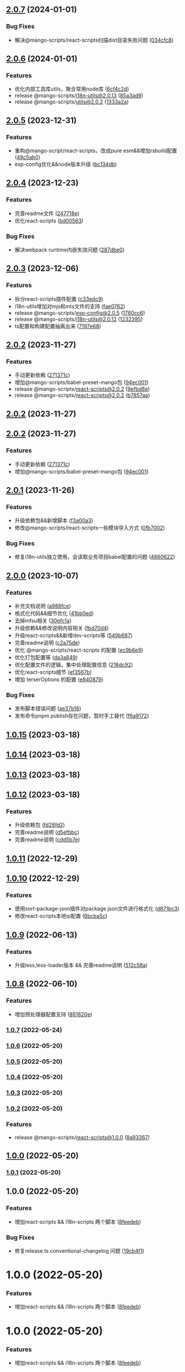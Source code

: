## [2.0.7](https://github.com/AlbertLin0923/mango-scripts/compare/@mango-scripts/react-scripts@2.0.6...@mango-scripts/react-scripts@2.0.7) (2024-01-01)


### Bug Fixes

* 解决@mango-scripts/react-scripts扫描dist目录失败问题 ([034cfc8](https://github.com/AlbertLin0923/mango-scripts/commit/034cfc825db0535ac22e9b46965bf090ad9d1419))

## [2.0.6](https://github.com/AlbertLin0923/mango-scripts/compare/@mango-scripts/react-scripts@2.0.5...@mango-scripts/react-scripts@2.0.6) (2024-01-01)


### Features

* 优化内部工具库utils，聚合常用node库 ([6cf4c2d](https://github.com/AlbertLin0923/mango-scripts/commit/6cf4c2d4472b4a862f02770c900d3131f7349d7f))
* release @mango-scripts/i18n-utils@2.0.13 ([85a3ad9](https://github.com/AlbertLin0923/mango-scripts/commit/85a3ad9ca02dc67d419d424b6d13a53bc3771d68))
* release @mango-scripts/utils@2.0.2 ([1333a2a](https://github.com/AlbertLin0923/mango-scripts/commit/1333a2a91941d5e042eebc3b252ba81ba36a585c))

## [2.0.5](https://github.com/AlbertLin0923/mango-scripts/compare/@mango-scripts/react-scripts@2.0.4...@mango-scripts/react-scripts@2.0.5) (2023-12-31)


### Features

* 重构@mango-script/react-scripts，改成pure esm&&增加rsbuild配置 ([48c5ab0](https://github.com/AlbertLin0923/mango-scripts/commit/48c5ab049cff65629c657c57573689f0968ca831))
* esp-config优化&&node版本升级 ([bc134db](https://github.com/AlbertLin0923/mango-scripts/commit/bc134db9114d50b9bb0da6659f13409f6a305848))

## [2.0.4](https://github.com/AlbertLin0923/mango-scripts/compare/@mango-scripts/react-scripts@2.0.3...@mango-scripts/react-scripts@2.0.4) (2023-12-23)


### Features

* 完善readme文件 ([247718e](https://github.com/AlbertLin0923/mango-scripts/commit/247718e40557c462f8ab8cb1a8f326d0a4603027))
* 优化react-scripts ([bd00563](https://github.com/AlbertLin0923/mango-scripts/commit/bd0056340b28a0a3ad707652106e0312805444d6))


### Bug Fixes

* 解决webpack runtime内嵌失效问题 ([287dbe0](https://github.com/AlbertLin0923/mango-scripts/commit/287dbe024d86715a26758d1755ce08c85935b132))

## [2.0.3](https://github.com/AlbertLin0923/mango-scripts/compare/@mango-scripts/react-scripts@2.0.2...@mango-scripts/react-scripts@2.0.3) (2023-12-06)


### Features

* 拆分react-scripts插件配置 ([c33edc9](https://github.com/AlbertLin0923/mango-scripts/commit/c33edc93b8fbe05636a343600edfab5c4208a736))
* i18n-utils增加对mjs和mts文件的支持 ([fae0762](https://github.com/AlbertLin0923/mango-scripts/commit/fae0762cccf7d6e840e1408fae85192e4114edf6))
* release @mango-scripts/esp-config@2.0.5 ([1780cc6](https://github.com/AlbertLin0923/mango-scripts/commit/1780cc651644480b1fbc7a8186bb3cecf6104bde))
* release @mango-scripts/i18n-utils@2.0.12 ([1232395](https://github.com/AlbertLin0923/mango-scripts/commit/1232395175dff2813920ca56e0bb6eaa5a80c8ba))
* ts配置和构建配置抽离出来 ([7197e68](https://github.com/AlbertLin0923/mango-scripts/commit/7197e6827f9673720e790fcdc31955547a50b9d7))

## [2.0.2](https://github.com/AlbertLin0923/mango-scripts/compare/@mango-scripts/react-scripts@2.0.1...@mango-scripts/react-scripts@2.0.2) (2023-11-27)


### Features

* 手动更新依赖 ([271371c](https://github.com/AlbertLin0923/mango-scripts/commit/271371ca3ade25ac0e2ec6242727b6c65291735e))
* 增加@mango-scripts/babel-preset-mango包 ([94ec001](https://github.com/AlbertLin0923/mango-scripts/commit/94ec0018cdc5a634682b5281bedf998a3da6ecf4))
* release @mango-scripts/react-scripts@2.0.2 ([9efbd8e](https://github.com/AlbertLin0923/mango-scripts/commit/9efbd8e6760c1515d5377cbbd04b4e656e884636))
* release @mango-scripts/react-scripts@2.0.2 ([b7857aa](https://github.com/AlbertLin0923/mango-scripts/commit/b7857aa821eca686771c5a426cb7fdaa229d1fd4))

## [2.0.2](https://github.com/AlbertLin0923/mango-scripts/compare/@mango-scripts/react-scripts@2.0.2...@mango-scripts/react-scripts@2.0.2) (2023-11-27)

## [2.0.2](https://github.com/AlbertLin0923/mango-scripts/compare/@mango-scripts/react-scripts@2.0.1...@mango-scripts/react-scripts@2.0.2) (2023-11-27)


### Features

* 手动更新依赖 ([271371c](https://github.com/AlbertLin0923/mango-scripts/commit/271371ca3ade25ac0e2ec6242727b6c65291735e))
* 增加@mango-scripts/babel-preset-mango包 ([94ec001](https://github.com/AlbertLin0923/mango-scripts/commit/94ec0018cdc5a634682b5281bedf998a3da6ecf4))

## [2.0.1](https://github.com/AlbertLin0923/mango-scripts/compare/@mango-scripts/react-scripts@2.0.0...@mango-scripts/react-scripts@2.0.1) (2023-11-26)


### Features

* 升级依赖包&&新增脚本 ([f3a00a3](https://github.com/AlbertLin0923/mango-scripts/commit/f3a00a3504b36d95aff0efeabbecad4c08e778c5))
* 修改@mango-scripts/react-scripts一些模块导入方式 ([0fb7002](https://github.com/AlbertLin0923/mango-scripts/commit/0fb7002f5afb291016bf4463c9a35b90414d85cb))


### Bug Fixes

* 修复i18n-utils独立使用，会读取业务项目babel配置的问题 ([4860622](https://github.com/AlbertLin0923/mango-scripts/commit/4860622569883ea25212b38c9123790c2b493917))

## [2.0.0](https://github.com/AlbertLin0923/mango-scripts/compare/@mango-scripts/react-scripts@1.0.15...@mango-scripts/react-scripts@2.0.0) (2023-10-07)


### Features

* 补充文档说明 ([a988fce](https://github.com/AlbertLin0923/mango-scripts/commit/a988fce335c01e9ffa0cc4ff5adc3ee2f19f718b))
* 格式化代码&&细节优化 ([41bb0ed](https://github.com/AlbertLin0923/mango-scripts/commit/41bb0ede7c15b029cd7cfd508f0c191505a02920))
* 去掉mfsu相关 ([30efc1a](https://github.com/AlbertLin0923/mango-scripts/commit/30efc1a3d651f438191c4eee168dc9fc3ac57c4b))
* 升级依赖&&修改说明内容相关 ([fbd70d4](https://github.com/AlbertLin0923/mango-scripts/commit/fbd70d44c00e1670131d83bd4d72e779a9f5a81f))
* 升级react-scripts&&新增dev-scripts等 ([549b687](https://github.com/AlbertLin0923/mango-scripts/commit/549b687cff4c02bc808b4928a382c395c2767e01))
* 完善readme说明 ([c2a75de](https://github.com/AlbertLin0923/mango-scripts/commit/c2a75dec532a8e95024bca4af0f1f844ba6b81f8))
* 优化 @mango-scripts/react-scripts 的配置 ([ec9b6e9](https://github.com/AlbertLin0923/mango-scripts/commit/ec9b6e9b3113bf50e48b9fda7ab7f118adfb6752))
* 优化打包配置等 ([da3a849](https://github.com/AlbertLin0923/mango-scripts/commit/da3a84947ff00d22729e22e6bfe6da8f9a122eb7))
* 优化配置文件的逻辑，集中处理配置信息 ([218dc92](https://github.com/AlbertLin0923/mango-scripts/commit/218dc9230c7cab46c8e83572180a96530b09b40a))
* 优化react-scripts细节 ([ef3567b](https://github.com/AlbertLin0923/mango-scripts/commit/ef3567bfe5385e0d46cfb27be257112ce7a51f11))
* 增加 terserOptions 的配置 ([e840879](https://github.com/AlbertLin0923/mango-scripts/commit/e8408793b9bb3a1989713f93b0c4c6f2addb19d0))


### Bug Fixes

* 发布脚本错误问题 ([ae37b16](https://github.com/AlbertLin0923/mango-scripts/commit/ae37b161bb7fdea5fdf4e99e336074ff4f40e155))
* 发布命令pnpm publish存在问题，暂时手工替代 ([f6a9172](https://github.com/AlbertLin0923/mango-scripts/commit/f6a9172a7e8818323e0bcdb84118ffe29c239139))

## [1.0.15](https://github.com/AlbertLin0923/mango-scripts/compare/@mango-scripts/react-scripts@1.0.14...@mango-scripts/react-scripts@1.0.15) (2023-03-18)

## [1.0.14](https://github.com/AlbertLin0923/mango-scripts/compare/@mango-scripts/react-scripts@1.0.13...@mango-scripts/react-scripts@1.0.14) (2023-03-18)

## [1.0.13](https://github.com/AlbertLin0923/mango-scripts/compare/@mango-scripts/react-scripts@1.0.12...@mango-scripts/react-scripts@1.0.13) (2023-03-18)

## [1.0.12](https://github.com/AlbertLin0923/mango-scripts/compare/@mango-scripts/react-scripts@1.0.11...@mango-scripts/react-scripts@1.0.12) (2023-03-18)

### Features

* 升级依赖包 ([fd28fd2](https://github.com/AlbertLin0923/mango-scripts/commit/fd28fd26d3715ab019869f0e552240c1d20bf2b8))
* 完善readme说明 ([d5efbbc](https://github.com/AlbertLin0923/mango-scripts/commit/d5efbbc38cdb98427edd4a2323d79ac80ac0331a))
* 完善readme说明 ([cdd5b7e](https://github.com/AlbertLin0923/mango-scripts/commit/cdd5b7ea2fa1adad5b1bd7ae240fa4f0a56835d7))

## [1.0.11](https://github.com/AlbertLin0923/mango-scripts/compare/@mango-scripts/react-scripts@1.0.10...@mango-scripts/react-scripts@1.0.11) (2022-12-29)

## [1.0.10](https://github.com/AlbertLin0923/mango-scripts/compare/@mango-scripts/react-scripts@1.0.9...@mango-scripts/react-scripts@1.0.10) (2022-12-29)

### Features

* 使用sort-package-json插件对package.json文件进行格式化 ([d871bc3](https://github.com/AlbertLin0923/mango-scripts/commit/d871bc3f77eac29a7551f6ffcea2906989853378))
* 修改react-scripts本地ip配置 ([6bcba5c](https://github.com/AlbertLin0923/mango-scripts/commit/6bcba5ce601e45489d9a518719446082edc70d16))

## [1.0.9](https://github.com/AlbertLin0923/mango-scripts/compare/@mango-scripts/react-scripts@1.0.8...@mango-scripts/react-scripts@1.0.9) (2022-06-13)

### Features

* 升级less,less-loader版本 && 完善readme说明 ([512c58a](https://github.com/AlbertLin0923/mango-scripts/commit/512c58aecb0601eafbb4be826266780b49e41ed9))

## [1.0.8](https://github.com/AlbertLin0923/mango-scripts/compare/@mango-scripts/react-scripts@1.0.7...@mango-scripts/react-scripts@1.0.8) (2022-06-10)

### Features

* 增加预处理器配置支持 ([861620e](https://github.com/AlbertLin0923/mango-scripts/commit/861620e9f901f7fa707d29de4869f9d208b27db9))

### [1.0.7](https://github.com/AlbertLin0923/mango-scripts/compare/@mango-scripts/react-scripts@1.0.6...@mango-scripts/react-scripts@1.0.7) (2022-05-24)

### [1.0.6](https://github.com/AlbertLin0923/mango-scripts/compare/@mango-scripts/react-scripts@1.0.5...@mango-scripts/react-scripts@1.0.6) (2022-05-20)

### [1.0.5](https://github.com/AlbertLin0923/mango-scripts/compare/@mango-scripts/react-scripts@1.0.4...@mango-scripts/react-scripts@1.0.5) (2022-05-20)

### [1.0.4](https://github.com/AlbertLin0923/mango-scripts/compare/@mango-scripts/react-scripts@1.0.3...@mango-scripts/react-scripts@1.0.4) (2022-05-20)

### [1.0.3](https://github.com/AlbertLin0923/mango-scripts/compare/@mango-scripts/react-scripts@1.0.2...@mango-scripts/react-scripts@1.0.3) (2022-05-20)

### [1.0.2](https://github.com/AlbertLin0923/mango-scripts/compare/@mango-scripts/react-scripts@1.0.1...@mango-scripts/react-scripts@1.0.2) (2022-05-20)

### Features

* release @mango-scripts/react-scripts@1.0.0 ([8a93367](https://github.com/AlbertLin0923/mango-scripts/commit/8a93367970e92ef57783163f71aa16628b4146de))

## [1.0.0](https://github.com/AlbertLin0923/mango-scripts/compare/@mango-scripts/react-scripts@1.0.1...@mango-scripts/react-scripts@1.0.0) (2022-05-20)

### [1.0.1](https://github.com/AlbertLin0923/mango-scripts/compare/@mango-scripts/react-scripts@1.0.0...@mango-scripts/react-scripts@1.0.1) (2022-05-20)

## 1.0.0 (2022-05-20)

### Features

* 增加react-scripts && i18n-scripts 两个脚本 ([8feedeb](https://github.com/AlbertLin0923/mango-scripts/commit/8feedeb342c27f08849e89425661727afef1e763))

### Bug Fixes

* 修复release.ts conventional-changelog 问题 ([19cb4f1](https://github.com/AlbertLin0923/mango-scripts/commit/19cb4f1d7ad4bdbfa47056da54169a0f4931bfb8))

# 1.0.0 (2022-05-20)

### Features

* 增加react-scripts && i18n-scripts 两个脚本 ([8feedeb](https://github.com/AlbertLin0923/mango-scripts/commit/8feedeb342c27f08849e89425661727afef1e763))

# 1.0.0 (2022-05-20)

### Features

* 增加react-scripts && i18n-scripts 两个脚本 ([8feedeb](https://github.com/AlbertLin0923/mango-scripts/commit/8feedeb342c27f08849e89425661727afef1e763))
